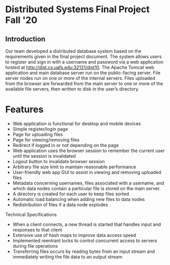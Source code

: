 # Distributed Systems Final Project Fall '20

## Introduction

Our team developed a distributed database system based on the requirements given in the final project document. The system allows users to register and sign in with a username and
password via a web application hosted at http://dist.cs.uafs.edu:32121/dist10. The Apache Tomcat web application and main database server run on the public-facing server. File server nodes run on one or more of the internal servers. Files uploaded from the browser are forwarded from the main server to one or more of the available file servers, then written to disk in the user’s directory.

# Features

- Web application is functional for desktop and mobile devices
- Simple register/login page
- Page for uploading files
- Page for viewing/removing files
- Redirect if logged in or not depending on the page
- Web application uses the browser session to remember the current user until the session is invalidated
- Logout button to invalidate browser session
- Arbitrary file size limit to maintain reasonable performance
- User-friendly web app GUI to assist in viewing and removing uploaded files
- Metadata concerning usernames, files associated with a username, and which data nodes contain a particular file is stored on the main server.
- A directory is created for each user to keep files sorted
- Automatic load balancing when adding new files to data nodes
- Redistribution of files if a data node explodes

Technical Specifications
- When a client connects, a new thread is started that handles input and responses to that client
- Extensive use of hash maps to improve data access speed
- Implemented reentrant locks to control concurrent access to servers during file operations
- Transferring files occurs by reading bytes from an input stream and immediately writing the file data to an output stream
